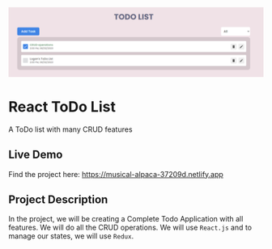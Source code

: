 ![React ToDo List](public/banner.png)

# React ToDo List

A ToDo list with many CRUD features

## Live Demo

Find the project here: https://musical-alpaca-37209d.netlify.app

## Project Description

In the project, we will be creating a Complete Todo Application with all features. We will do all the CRUD operations. We will use `React.js` and to manage our states, we will use `Redux`.

